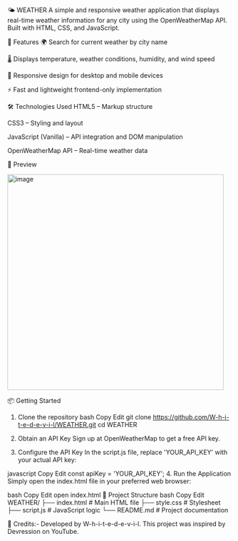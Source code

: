 🌤️ WEATHER
A simple and responsive weather application that displays real-time weather information for any city using the OpenWeatherMap API. Built with HTML, CSS, and JavaScript.

🚀 Features
🌍 Search for current weather by city name

🌡️ Displays temperature, weather conditions, humidity, and wind speed

🎨 Responsive design for desktop and mobile devices

⚡ Fast and lightweight frontend-only implementation

🛠️ Technologies Used
HTML5 – Markup structure

CSS3 – Styling and layout

JavaScript (Vanilla) – API integration and DOM manipulation

OpenWeatherMap API – Real-time weather data

📸 Preview

<img width="485" alt="image" src="https://github.com/user-attachments/assets/c6081c01-3011-4e9c-8119-800d4c774232" />


📦 Getting Started
1. Clone the repository
bash
Copy
Edit
git clone https://github.com/W-h-i-t-e-d-e-v-i-l/WEATHER.git
cd WEATHER
2. Obtain an API Key
Sign up at OpenWeatherMap to get a free API key.

3. Configure the API Key
In the script.js file, replace 'YOUR_API_KEY' with your actual API key:

javascript
Copy
Edit
const apiKey = 'YOUR_API_KEY';
4. Run the Application
Simply open the index.html file in your preferred web browser:

bash
Copy
Edit
open index.html
📁 Project Structure
bash
Copy
Edit
WEATHER/
├── index.html      # Main HTML file
├── style.css       # Stylesheet
├── script.js       # JavaScript logic
└── README.md       # Project documentation


🧠 Credits:-
Developed by W-h-i-t-e-d-e-v-i-l.
This project was inspired by Devression on YouTube.
